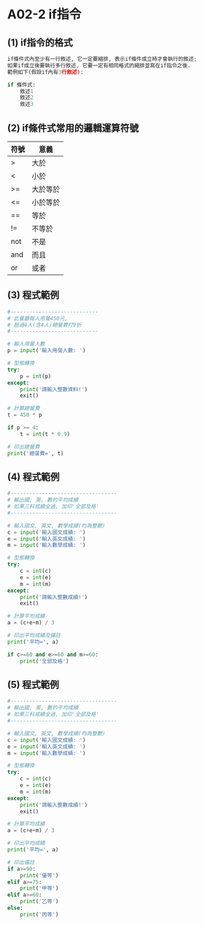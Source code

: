 # A02-2 if指令


## (1) if指令的格式
``` python
if條件式內至少有一行敘述, 它一定要縮排, 表示if條件成立時才會執行的敘述;
如果if成立後要執行多行敘述, 它要一定有相同格式的縮排並寫在if指令之後.
範例如下(假設if內有3行敘述):

if 條件式:
    敘述1
    敘述2
    敘述3
```

## (2) if條件式常用的邏輯運算符號

| 符號 | 意義 |
|------|------|
| >    | 大於 |
| <    | 小於 |
| >=    | 大於等於 |
| <=    | 小於等於 |
| ==    | 等於 |
| !=    | 不等於 |
| not    | 不是 |
| and    | 而且 |
| or    | 或者 |


## (3) 程式範例
``` python
#----------------------------
# 此餐廳每人用餐450元,
# 超過4人(含4人)總餐費打9折
#----------------------------

# 輸入用餐人數
p = input('輸入用餐人數: ')

# 型態轉換
try:
    p = int(p)
except:
    print('請輸入整數資料!')
    exit()

# 計算總餐費
t = 450 * p

if p >= 4:
    t = int(t * 0.9)

# 印出總餐費
print('總餐費=', t)
```


## (4) 程式範例
``` python
#----------------------------------
# 輸出國, 英, 數的平均成績
# 如果三科成績全過, 加印'全部及格'
#----------------------------------

# 輸入國文, 英文, 數學成績(均為整數)
c = input('輸入國文成績: ')
e = input('輸入英文成績: ')
m = input('輸入數學成績: ')

# 型態轉換
try:
    c = int(c)
    e = int(e)
    m = int(m)        
except:
    print('請輸入整數成績!')
    exit()

# 計算平均成績
a = (c+e+m) / 3

# 印出平均成績及備註
print('平均=', a)

if c>=60 and e>=60 and m>=60:
    print('全部及格')
```



## (5) 程式範例
``` python
#----------------------------------
# 輸出國, 英, 數的平均成績
# 如果三科成績全過, 加印'全部及格'
#----------------------------------

# 輸入國文, 英文, 數學成績(均為整數)
c = input('輸入國文成績: ')
e = input('輸入英文成績: ')
m = input('輸入數學成績: ')

# 型態轉換
try:
    c = int(c)
    e = int(e)
    m = int(m)        
except:
    print('請輸入整數成績!')
    exit()

# 計算平均成績
a = (c+e+m) / 3

# 印出平均成績
print('平均=', a)

# 印出備註
if a>=90:
    print('優等')
elif a>=75:
    print('甲等')
elif a>=60:
    print('乙等')  
else:
    print('丙等')          
```
